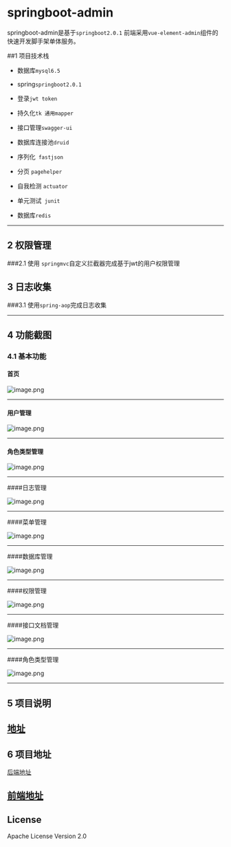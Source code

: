# springboot-admin

springboot-admin是基于`springboot2.0.1` 前端采用`vue-element-admin`组件的快速开发脚手架单体服务。

##1 项目技术栈

* 数据库`mysql6.5`

*  spring`springboot2.0.1`

* 登录`jwt token`

*  持久化`tk 通用mapper`

*  接口管理`swagger-ui`

*  数据库连接池`druid`

*  序列化` fastjson`

*  分页 ` pagehelper `

*  自我检测 `actuator`

*  单元测试` junit`

*  数据库`redis`

------

## 2 权限管理

###2.1 使用 `springmvc`自定义拦截器完成基于jwt的用户权限管理

## 3 日志收集

###3.1 使用`spring-aop`完成日志收集

------

## 4 功能截图

### 4.1 基本功能
#### 首页
![image.png](https://upload-images.jianshu.io/upload_images/4157022-03bae2ff9ec31c44.png?imageMogr2/auto-orient/strip%7CimageView2/2/w/1240)

-----
#### 用户管理

![image.png](https://upload-images.jianshu.io/upload_images/4157022-fe416955bff56341.png?imageMogr2/auto-orient/strip%7CimageView2/2/w/1240)

-----
#### 角色类型管理

![image.png](https://upload-images.jianshu.io/upload_images/4157022-d7574a16228611a3.png?imageMogr2/auto-orient/strip%7CimageView2/2/w/1240)

-----
####日志管理

![image.png](https://upload-images.jianshu.io/upload_images/4157022-55c05fc0e3c0b2dd.png?imageMogr2/auto-orient/strip%7CimageView2/2/w/1240)


-----
####菜单管理

![image.png](https://upload-images.jianshu.io/upload_images/4157022-bfc52446ba0e741f.png?imageMogr2/auto-orient/strip%7CimageView2/2/w/1240)

-----
####数据库管理

![image.png](https://upload-images.jianshu.io/upload_images/4157022-914e8f5081f36e42.png?imageMogr2/auto-orient/strip%7CimageView2/2/w/1240)

-----
####权限管理

![image.png](https://upload-images.jianshu.io/upload_images/4157022-8d6f59768888ff76.png?imageMogr2/auto-orient/strip%7CimageView2/2/w/1240)

-----
####接口文档管理

![image.png](https://upload-images.jianshu.io/upload_images/4157022-23b8730a224287f7.png?imageMogr2/auto-orient/strip%7CimageView2/2/w/1240)

-----
####角色类型管理

![image.png](https://upload-images.jianshu.io/upload_images/4157022-32cf12626bd1b23a.png?imageMogr2/auto-orient/strip%7CimageView2/2/w/1240)

------

## 5 项目说明

[地址](https://www.jianshu.com/p/d95e4ea1106c)
------

## 6 项目地址

[后端地址](https://github.com/ayhyh/springboot-admin)

[前端地址](https://github.com/ayhyh/springboot-admin-ui)
------


## License
Apache License Version 2.0
